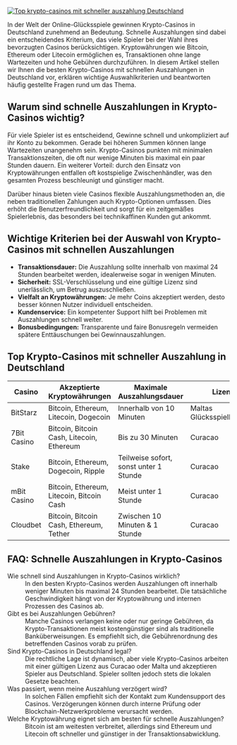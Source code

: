 [![Top krypto-casinos mit schneller auszahlung Deutschland](https://123-caf.pages.dev/gitsignup.png)](https://vrmoo.ru/Bt82HjjY)

<p>In der Welt der Online-Glücksspiele gewinnen Krypto-Casinos in Deutschland zunehmend an Bedeutung. Schnelle Auszahlungen sind dabei ein entscheidendes Kriterium, das viele Spieler bei der Wahl ihres bevorzugten Casinos berücksichtigen. Kryptowährungen wie Bitcoin, Ethereum oder Litecoin ermöglichen es, Transaktionen ohne lange Wartezeiten und hohe Gebühren durchzuführen. In diesem Artikel stellen wir Ihnen die besten Krypto-Casinos mit schnellen Auszahlungen in Deutschland vor, erklären wichtige Auswahlkriterien und beantworten häufig gestellte Fragen rund um das Thema.</p>  <h2>Warum sind schnelle Auszahlungen in Krypto-Casinos wichtig?</h2> <p>Für viele Spieler ist es entscheidend, Gewinne schnell und unkompliziert auf ihr Konto zu bekommen. Gerade bei höheren Summen können lange Wartezeiten unangenehm sein. Krypto-Casinos punkten mit minimalen Transaktionszeiten, die oft nur wenige Minuten bis maximal ein paar Stunden dauern. Ein weiterer Vorteil: durch den Einsatz von Kryptowährungen entfallen oft kostspielige Zwischenhändler, was den gesamten Prozess beschleunigt und günstiger macht.</p> <p>Darüber hinaus bieten viele Casinos flexible Auszahlungsmethoden an, die neben traditionellen Zahlungen auch Krypto-Optionen umfassen. Dies erhöht die Benutzerfreundlichkeit und sorgt für ein zeitgemäßes Spielerlebnis, das besonders bei technikaffinen Kunden gut ankommt.</p>  <h2>Wichtige Kriterien bei der Auswahl von Krypto-Casinos mit schnellen Auszahlungen</h2> <ul>   <li><strong>Transaktionsdauer:</strong> Die Auszahlung sollte innerhalb von maximal 24 Stunden bearbeitet werden, idealerweise sogar in wenigen Minuten.</li>   <li><strong>Sicherheit:</strong> SSL-Verschlüsselung und eine gültige Lizenz sind unerlässlich, um Betrug auszuschließen.</li>   <li><strong>Vielfalt an Kryptowährungen:</strong> Je mehr Coins akzeptiert werden, desto besser können Nutzer individuell entscheiden.</li>   <li><strong>Kundenservice:</strong> Ein kompetenter Support hilft bei Problemen mit Auszahlungen schnell weiter.</li>   <li><strong>Bonusbedingungen:</strong> Transparente und faire Bonusregeln vermeiden spätere Enttäuschungen bei Gewinnauszahlungen.</li> </ul>  <h2>Top Krypto-Casinos mit schneller Auszahlung in Deutschland</h2> <table>   <thead>     <tr>       <th>Casino</th>       <th>Akzeptierte Kryptowährungen</th>       <th>Maximale Auszahlungsdauer</th>       <th>Lizenz</th>     </tr>   </thead>   <tbody>     <tr>       <td>BitStarz</td>       <td>Bitcoin, Ethereum, Litecoin, Dogecoin</td>       <td>Innerhalb von 10 Minuten</td>       <td>Maltas Glücksspielbehörde</td>     </tr>     <tr>       <td>7Bit Casino</td>       <td>Bitcoin, Bitcoin Cash, Litecoin, Ethereum</td>       <td>Bis zu 30 Minuten</td>       <td>Curacao</td>     </tr>     <tr>       <td>Stake</td>       <td>Bitcoin, Ethereum, Dogecoin, Ripple</td>       <td>Teilweise sofort, sonst unter 1 Stunde</td>       <td>Curacao</td>     </tr>     <tr>       <td>mBit Casino</td>       <td>Bitcoin, Ethereum, Litecoin, Bitcoin Cash</td>       <td>Meist unter 1 Stunde</td>       <td>Curacao</td>     </tr>     <tr>       <td>Cloudbet</td>       <td>Bitcoin, Bitcoin Cash, Ethereum, Tether</td>       <td>Zwischen 10 Minuten &amp; 1 Stunde</td>       <td>Curacao</td>     </tr>   </tbody> </table>  <h2>FAQ: Schnelle Auszahlungen in Krypto-Casinos</h2> <dl>   <dt>Wie schnell sind Auszahlungen in Krypto-Casinos wirklich?</dt>   <dd>In den besten Krypto-Casinos werden Auszahlungen oft innerhalb weniger Minuten bis maximal 24 Stunden bearbeitet. Die tatsächliche Geschwindigkeit hängt von der Kryptowährung und internen Prozessen des Casinos ab.</dd>    <dt>Gibt es bei Auszahlungen Gebühren?</dt>   <dd>Manche Casinos verlangen keine oder nur geringe Gebühren, da Krypto-Transaktionen meist kostengünstiger sind als traditionelle Banküberweisungen. Es empfiehlt sich, die Gebührenordnung des betreffenden Casinos vorab zu prüfen.</dd>    <dt>Sind Krypto-Casinos in Deutschland legal?</dt>   <dd>Die rechtliche Lage ist dynamisch, aber viele Krypto-Casinos arbeiten mit einer gültigen Lizenz aus Curacao oder Malta und akzeptieren Spieler aus Deutschland. Spieler sollten jedoch stets die lokalen Gesetze beachten.</dd>    <dt>Was passiert, wenn meine Auszahlung verzögert wird?</dt>   <dd>In solchen Fällen empfiehlt sich der Kontakt zum Kundensupport des Casinos. Verzögerungen können durch interne Prüfung oder Blockchain-Netzwerkprobleme verursacht werden.</dd>    <dt>Welche Kryptowährung eignet sich am besten für schnelle Auszahlungen?</dt>   <dd>Bitcoin ist am weitesten verbreitet, allerdings sind Ethereum und Litecoin oft schneller und günstiger in der Transaktionsabwicklung.</dd> </dl>